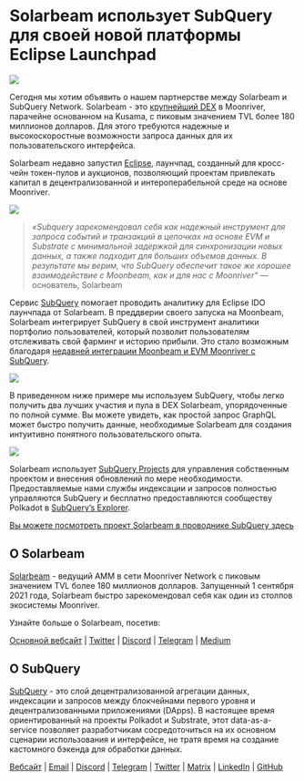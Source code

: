 # Solarbeam использует SubQuery для своей новой платформы Eclipse Launchpad

![](https://miro.medium.com/max/1400/1*ZG9NqT9GIXax5SBpNn5ipg.png)

Сегодня мы хотим объявить о нашем партнерстве между Solarbeam и SubQuery Network. Solarbeam - это [крупнейший DEX](https://defillama.com/chain/Moonriver) в Moonriver, парачейне основанном на Kusama, с пиковым значением TVL более 180 миллионов долларов. Для этого требуются надежные и высокоскоростные возможности запроса данных для их пользовательского интерфейса.

Solarbeam недавно запустил [Eclipse](https://app.solarbeam.io/eclipse), лаунчпад, созданный для кросс-чейн токен-пулов и аукционов, позволяющий проектам привлекать капитал в децентрализованной и интероперабельной среде на основе Moonriver.

![](https://miro.medium.com/max/1400/1*IbRN8EnymWvqvh0sx_PNKw.png)

> _«Subquery зарекомендовал себя как надежный инструмент для запроса событий и транзакций в цепочках на основе EVM и Substrate с минимальной задержкой для синхронизации новых данных, а также подходит для больших объемов данных. В результате мы верим, что SubQuery обеспечит такое же хорошее взаимодействие с Moonbeam, как и для нас с Moonriver"_ — основатель, Solarbeam

Сервис [SubQuery](https://subquery.network/) помогает проводить аналитику для Eclipse IDO лаунчпада от Solarbeam. В преддверии своего запуска на Moonbeam, Solarbeam интегрирует SubQuery в свой инструмент аналитики портфолио пользователей, который позволит пользователям отслеживать свой фарминг и историю прибыли. Это стало возможным благодаря [недавней интеграции Moonbeam и   EVM Moonriver с SubQuery](./20211028-moonbeam-evm.md).

![](https://miro.medium.com/max/1400/1*6_iO6tLt4RxxMvs8u-F_Bg.png)

В приведенном ниже примере мы используем SubQuery, чтобы легко получить два лучших участия и пула в DEX Solarbeam, упорядоченные по полной сумме. Вы можете увидеть, как простой запрос GraphQL может быстро получить данные, необходимые Solarbeam для создания интуитивно понятного пользовательского опыта.

![](https://miro.medium.com/max/1400/1*5iCwSaU96UtDMFA1MruRlA.png)

Solarbeam использует [SubQuery Projects](https://project.subquery.network/) для управления собственным проектом и внесения обновлений по мере необходимости. Предоставляемые нами службы индексации и запросов полностью управляются SubQuery и бесплатно предоставляются сообществу Polkadot в [SubQuery’s Explorer](https://explorer.subquery.network/).

[Вы можете посмотреть проект Solarbeam в проводнике SubQuery здесь](https://explorer.subquery.network/subquery/csntest/eclipse)

## О Solarbeam

[Solarbeam](https://solarbeam.io/) - ведущий AMM в сети Moonriver Network с пиковым значением TVL более 180 миллионов долларов. Запущенный 1 сентября 2021 года, Solarbeam быстро зарекомендовал себя как один из столпов экосистемы Moonriver.

Узнайте больше о Solarbeam, посетив:

[Основной вебсайт](https://solarbeam.io/exchange/swap) | [Twitter](https://twitter.com/solarbeamio) | [Discord](http://discord.gg/rK4AjZXuwf) | [Telegram](http://t.me/solarbeamio) | [Medium](https://solarbeam.medium.com/)

## О SubQuery

[SubQuery](https://subquery.network/) - это слой децентрализованной агрегации данных, индексации и запросов между блокчейнами первого уровня и децентрализованными приложениями (DApps). В настоящее время ориентированный на проекты Polkadot и Substrate, этот data-as-a-service позволяет разработчикам сосредоточиться на их основном сценарии использования и интерфейсе, не тратя время на создание кастомного бэкенда для обработки данных.

[Вебсайт](https://subquery.network/) | [Email](mailto:hello@subquery.network) | [Discord](https://discord.com/invite/78zg8aBSMG) | [Telegram](https://t.me/subquerynetwork) | [Twitter](https://twitter.com/subquerynetwork) | [Matrix](https://matrix.to/#/#subquery:matrix.org) | [LinkedIn](https://www.linkedin.com/company/subquery) | [GitHub](https://github.com/subquery)
